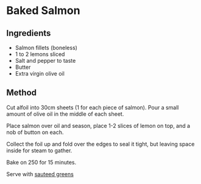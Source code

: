 # Baked Salmon

## Ingredients

* Salmon fillets (boneless)
* 1 to 2 lemons sliced
* Salt and pepper to taste
* Butter
* Extra virgin olive oil

## Method

Cut alfoil into 30cm sheets (1 for each piece of salmon). Pour a small amount of olive oil in the middle of each sheet.

Place salmon over oil and season, place 1-2 slices of lemon on top, and a nob of button on each. 

Collect the foil up and fold over the edges to seal it tight, but leaving space inside for steam to gather. 

Bake on 250 for 15 minutes.

Serve with [sauteed greens](https://github.com/rikki-iki/recipes/blob/master/sides/sauteed_greens.md)

